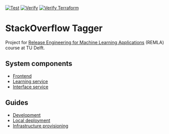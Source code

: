 [![Test](https://github.com/remla2022/stackoverflow-tagger/actions/workflows/test.yml/badge.svg)](https://github.com/remla2022/stackoverflow-tagger/actions/workflows/test.yml)
[![Verify](https://github.com/remla2022/stackoverflow-tagger/actions/workflows/verify.yml/badge.svg)](https://github.com/remla2022/stackoverflow-tagger/actions/workflows/verify.yml)
[![Verify Terraform](https://github.com/remla2022/stackoverflow-tagger/actions/workflows/verify-terraform.yml/badge.svg)](https://github.com/remla2022/stackoverflow-tagger/actions/workflows/verify-terraform.yml)

# StackOverflow Tagger

Project for [Release Engineering for Machine Learning Applications](https://se.ewi.tudelft.nl/remla/2022/)
(REMLA) course at TU Delft.

## System components

* [Frontend](frontend/README.md)
* [Learning service](src/learning_service/README.md)
* [Interface service](src/interface_service/README.md)

## Guides

* [Development](dev/README.md)
* [Local deployment](dist/README.md)
* [Infrastructure provisioning](terraform/README.md)
